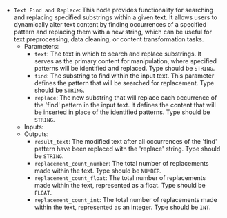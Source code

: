 - `Text Find and Replace`: This node provides functionality for searching and replacing specified substrings within a given text. It allows users to dynamically alter text content by finding occurrences of a specified pattern and replacing them with a new string, which can be useful for text preprocessing, data cleaning, or content transformation tasks.
    - Parameters:
        - `text`: The text in which to search and replace substrings. It serves as the primary content for manipulation, where specified patterns will be identified and replaced. Type should be `STRING`.
        - `find`: The substring to find within the input text. This parameter defines the pattern that will be searched for replacement. Type should be `STRING`.
        - `replace`: The new substring that will replace each occurrence of the 'find' pattern in the input text. It defines the content that will be inserted in place of the identified patterns. Type should be `STRING`.
    - Inputs:
    - Outputs:
        - `result_text`: The modified text after all occurrences of the 'find' pattern have been replaced with the 'replace' string. Type should be `STRING`.
        - `replacement_count_number`: The total number of replacements made within the text. Type should be `NUMBER`.
        - `replacement_count_float`: The total number of replacements made within the text, represented as a float. Type should be `FLOAT`.
        - `replacement_count_int`: The total number of replacements made within the text, represented as an integer. Type should be `INT`.
